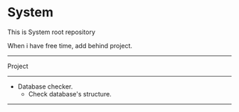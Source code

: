 # System

This is System root repository

When i have free time, add behind project.

-----------------------------------
Project

-----------------------------------
* Database checker.
   - Check database's structure.

-----------------------------------


